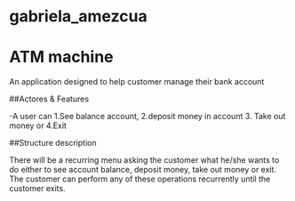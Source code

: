 # gabriela_amezcua
# ATM machine

An application designed to help customer manage their bank account

##Actores & Features

-A user can 1.See balance account, 2.deposit money in account 3. Take out money or 4.Exit

##Structure description

There will be a recurring menu asking the customer what he/she wants to do either to see account balance, deposit money, take out money or exit. The customer can perform any of these operations recurrently until the customer exits. 
